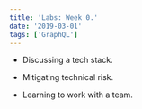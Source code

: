 ```yaml
---
title: 'Labs: Week 0.'
date: '2019-03-01'
tags: ['GraphQL']
---
```


* Discussing a tech stack.

* Mitigating technical risk.

* Learning to work with a team.

